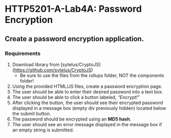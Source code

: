 # HTTP5201-A-Lab4A: Password Encryption
## Create a password encryption application.
### Requirements

1. Download library from [sytelus/CryptoJS] (https://github.com/sytelus/CryptoJS)
   - Be sure to use the files from the rollups folder, NOT the components folder!
2. Using the provided HTML/JS files, create a password encryption page.
3. The user should be able to enter their desired password into a text box.
4. The user should be able to click a button labeled, *“Encrypt!”*
5. After clicking the button, the user should see their encrypted password displayed in a message box (empty div previously hidden) located below the submit button.
6. The password should be encrypted using an **MD5 hash**.
7. The user should see an error message displayed in the message box if an empty string is submitted.
